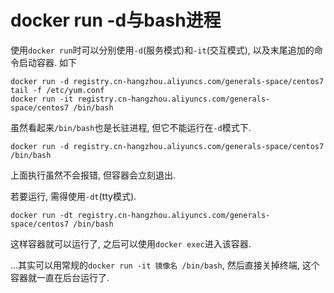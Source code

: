 # docker run -d与bash进程

使用`docker run`时可以分别使用`-d`(服务模式)和`-it`(交互模式), 以及末尾追加的命令启动容器. 如下

```
docker run -d registry.cn-hangzhou.aliyuncs.com/generals-space/centos7 tail -f /etc/yum.conf
docker run -it registry.cn-hangzhou.aliyuncs.com/generals-space/centos7 /bin/bash
```

虽然看起来`/bin/bash`也是长驻进程, 但它不能运行在`-d`模式下. 

```
docker run -d registry.cn-hangzhou.aliyuncs.com/generals-space/centos7 /bin/bash
```

上面执行虽然不会报错, 但容器会立刻退出.

若要运行, 需得使用`-dt`(tty模式).

```
docker run -dt registry.cn-hangzhou.aliyuncs.com/generals-space/centos7 /bin/bash
```

这样容器就可以运行了, 之后可以使用`docker exec`进入该容器.

...其实可以用常规的`docker run -it 镜像名 /bin/bash`, 然后直接关掉终端, 这个容器就一直在后台运行了.
